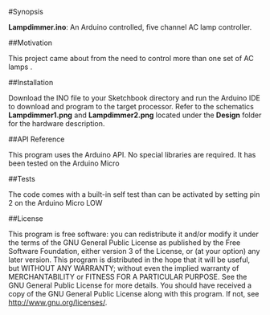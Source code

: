 #Synopsis

**Lampdimmer.ino**: An Arduino controlled, five channel AC lamp controller. 

##Motivation

This project came about from the need to control more than one set of AC lamps .  

##Installation

Download the INO file to your Sketchbook directory and run the Arduino IDE to download and program to the target processor. Refer to the schematics **Lampdimmer1.png** and **Lampdimmer2.png** located under the **Design** folder for the hardware description.

##API Reference

This program uses the Arduino API. No special libraries are required. It has been tested on the Arduino Micro

##Tests

The code comes with a built-in self test than can be activated by setting pin 2 on the Arduino Micro LOW

##License

This program is free software: you can redistribute it and/or modify it under the terms of the GNU General Public
License as published by the Free Software Foundation, either version 3 of the License, or (at your option) any later version. This program is distributed in the hope that it will be useful, but WITHOUT ANY WARRANTY; without even the
implied warranty of MERCHANTABILITY or FITNESS FOR A PARTICULAR PURPOSE.  See the GNU General Public License for more details. You should have received a copy of the GNU General Public License along with this program.  If not, see http://www.gnu.org/licenses/.
